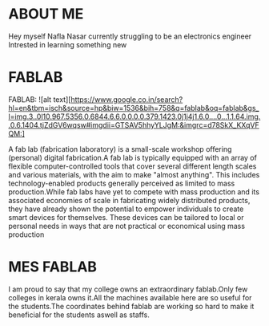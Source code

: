 # ABOUT ME

Hey 
myself Nafla Nasar currently struggling to be an electronics engineer
Intrested in learning something new
         
# FABLAB   
FABLAB:
![alt text][https://www.google.co.in/search?hl=en&tbm=isch&source=hp&biw=1536&bih=758&q=fablab&oq=fablab&gs_l=img.3..0l10.967.5356.0.6844.6.6.0.0.0.0.379.1423.0j1j4j1.6.0....0...1.1.64.img..0.6.1404.tjZdGV6wqsw#imgdii=GTSAV5hhyYLJgM:&imgrc=d78SkX_KXqVFQM:]

A fab lab (fabrication laboratory) is a small-scale workshop offering (personal) digital fabrication.A fab lab is typically equipped
with an array of flexible computer-controlled tools that cover several different length scales and various materials, with the aim to
make "almost anything". This includes technology-enabled products generally perceived as limited to mass production.While fab labs have
yet to compete with mass production and its associated economies of scale in fabricating widely distributed products, they have already
shown the potential to empower individuals to create smart devices for themselves. These devices can be tailored to local or personal
needs in ways that are not practical or economical using mass production
        
       
# MES FABLAB
               
I am proud to say that my college owns an extraordinary fablab.Only few colleges in kerala owns it.All the machines available here are so useful for the students.The coordinates behind fablab are working so hard to make it beneficial for the students aswell as staffs.
